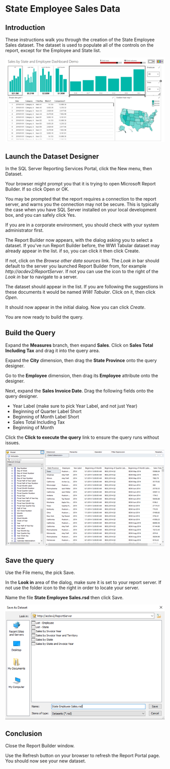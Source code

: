 # State Employee Sales Data

## Introduction

These instructions walk you through the creation of the State Employee Sales dataset. The dataset is used to populate all of the controls on the report, except for the Employee and State list.

![State Employee Sales Dashboard](./../images/sales-by-state-employee-dashboard-demo.png)

## Launch the Dataset Designer

In the SQL Server Reporting Services Portal, click the New menu, then Dataset.

Your browser might prompt you that it is trying to open Microsoft Report Builder. If so click Open or OK.

You may be prompted that the report requires a connection to the report server, and warns you the connection may not be secure. This is typically the case when you have SQL Server installed on your local development box, and you can safely click Yes.

If you are in a corporate environment, you should check with your system administrator first.

The Report Builder now appears, with the dialog asking you to select a dataset. If you've run Report Builder before, the WWI Tabular dataset may already appear in the list. if so, you can click it then click Create.

If not, click on the _Browse other data sources_ link. The _Look in_ bar should default to the server you launched Report Builder from, for example _http://acdev2/ReportServer_. If not you can use the icon to the right of the _Look in_ bar to navigate to a server.

The dataset should appear in the list. If you are following the suggestions in these documents it would be named _WWI Tabular_. Click on it, then click _Open_.

It should now appear in the initial dialog. Now you can click _Create_.

You are now ready to build the query.

## Build the Query

Expand the **Measures** branch, then expand **Sales**. Click on **Sales Total Including Tax** and drag it into the query area.

Expand the **City** dimension, then drag the **State Province** onto the query designer.

Go to the **Employee** dimension, then drag its **Employee** attribute onto the designer.

Next, expand the **Sales Invoice Date**. Drag the following fields onto the query designer.

* Year Label (make sure to pick Year Label, and not just Year)
* Beginning of Quarter Label Short
* Beginning of Month Label Short
* Sales Total Including Tax
* Beginning of Month

Click the **Click to execute the query** link to ensure the query runs without issues.

![State Employee Sales Dialog](../images/state_employee_sales_01.png)

## Save the query

Use the File menu, the pick Save.

In the **Look in** area of the dialog, make sure it is set to your report server. If not use the folder icon to the right in order to locate your server.

Name the file **State Employee Sales.rsd** then click Save.

![State Employee Sales Save Dialog](../images/state_employee_sales_02.png)

## Conclusion

Close the Report Builder window.

Use the Refresh button on your browser to refresh the Report Portal page. You should now see your new dataset.
